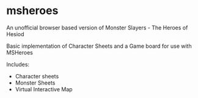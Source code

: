 # msheroes
An unofficial browser based version of Monster Slayers - The Heroes of Hesiod

Basic implementation of Character Sheets and a Game board for use with MSHeroes

Includes:

* Character sheets
* Monster Sheets
* Virtual Interactive Map
